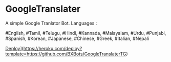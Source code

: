 # GoogleTranslater

A simple Google Tranlator Bot. Languages :

#English, #Tamil, #Telugu, #Hindi, #Kannada, #Malayalam, #Urdu, #Punjabi, #Spanish, #Korean, #Japanese, #Chinese, #Greek, #Italian, #Nepali




 [Deploy](https://www.herokucdn.com/deploy/button.svg)](https://heroku.com/deploy?template=https://github.com/BXBots/GoogleTranslaterTG)
